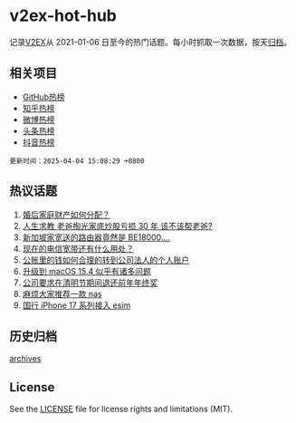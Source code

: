 # v2ex-hot-hub

 记录[V2EX](https://www.v2ex.com/)从 2021-01-06 日至今的热门话题。每小时抓取一次数据，按天[归档](archives)。
 
 ## 相关项目

- [GitHub热榜](https://github.com/it985/github-hot-hub)
- [知乎热榜](https://github.com/it985/zhihu-hot-hub)
- [微博热榜](https://github.com/it985/weibo-hot-hub)
- [头条热榜](https://github.com/it985/toutiao-hot-hub)
- [抖音热榜](https://github.com/it985/douyin-hot-hub)


 `更新时间：2025-04-04 15:08:29 +0800`

## 热议话题

1. [婚后家庭财产如何分配？](https://www.v2ex.com/t/1123144)
1. [人生求教 老爸掏光家底炒股亏损 30 年 该不该帮老爸?](https://www.v2ex.com/t/1123253)
1. [新加坡家宽送的路由器竟然是 BE18000....](https://www.v2ex.com/t/1123226)
1. [现在的电信宽带还有什么用处？](https://www.v2ex.com/t/1123145)
1. [公账里的钱如何合理的转到公司法人的个人账户](https://www.v2ex.com/t/1123171)
1. [升级到 macOS 15.4 似乎有诸多问题](https://www.v2ex.com/t/1123155)
1. [公司要求在清明节期间退还前年年终奖](https://www.v2ex.com/t/1123206)
1. [麻烦大家推荐一款 nas](https://www.v2ex.com/t/1123179)
1. [国行 iPhone 17 系列接入 esim](https://www.v2ex.com/t/1123246)

## 历史归档

[archives](archives)

## License

See the [LICENSE](LICENSE) file for license rights and limitations (MIT).
